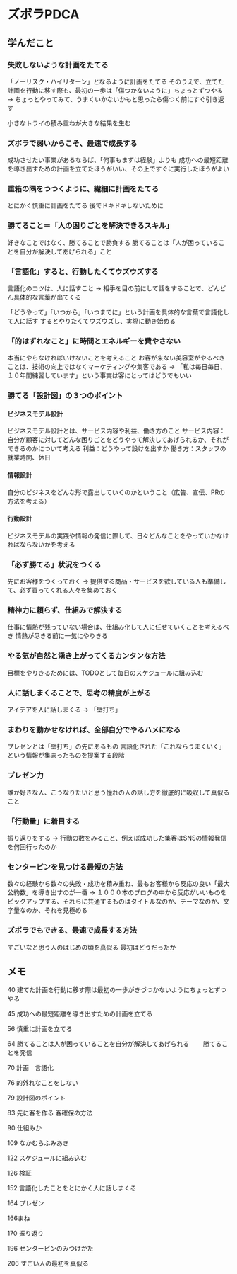 # ズボラPDCA
## 学んだこと
### 失敗しないような計画をたてる
「ノーリスク・ハイリターン」となるように計画をたてる
そのうえで、立てた計画を行動に移す際も、最初の一歩は「傷つかないように」ちょっとずつやる
→ ちょっとやってみて、うまくいかないかもと思ったら傷つく前にすぐ引き返す

小さなトライの積み重ねが大きな結果を生む

### ズボラで弱いからこそ、最速で成長する
成功させたい事業があるならば、「何事もまずは経験」よりも
成功への最短距離を導き出すための計画を立てたほうがいい、その上ですぐに実行したほうがよい

### 重箱の隅をつつくように、繊細に計画をたてる
とにかく慎重に計画をたてる
後でドキドキしないために

### 勝てること＝「人の困りごとを解決できるスキル」
好きなことではなく、勝てることで勝負する
勝てることは「人が困っていることを自分が解決してあげられる」こと

### 「言語化」すると、行動したくてウズウズする
言語化のコツは、人に話すこと
→ 相手を目の前にして話をすることで、どんどん具体的な言葉が出てくる

「どうやって」「いつから」「いつまでに」という計画を具体的な言葉で言語化して人に話す
するとやりたくてウズウズし、実際に動き始める

### 「的はずれなこと」に時間とエネルギーを費やさない
本当にやらなければいけないことを考えること
お客が来ない美容室がやるべきことは、技術の向上ではなくマーケティングや集客である
→ 「私は毎日毎日、１０年間練習しています」という事実は客にとってはどうでもいい

### 勝てる「設計図」の３つのポイント
#### ビジネスモデル設計
ビジネスモデル設計とは、サービス内容や利益、働き方のこと
サービス内容：自分が顧客に対してどんな困りごとをどうやって解決してあげられるか、それができるのかについて考える
利益：どうやって設けを出すか
働き方：スタッフの就業時間、休日

#### 情報設計
自分のビジネスをどんな形で露出していくのかということ（広告、宣伝、PRの方法を考える）

#### 行動設計
ビジネスモデルの実践や情報の発信に際して、日々どんなことをやっていかなければならないかを考える

### 「必ず勝てる」状況をつくる
先にお客様をつくっておく
→ 提供する商品・サービスを欲している人も準備して、必ず買ってくれる人々を集めておく

### 精神力に頼らず、仕組みで解決する
仕事に情熱が残っていない場合は、仕組み化して人に任せていくことを考えるべき
情熱が尽きる前に一気にやりきる

### やる気が自然と湧き上がってくるカンタンな方法
目標をやりきるためには、TODOとして毎日のスケジュールに組み込む

### 人に話しまくることで、思考の精度が上がる
アイデアを人に話しまくる
→ 「壁打ち」

### まわりを動かせなければ、全部自分でやるハメになる
プレゼンとは「壁打ち」の先にあるもの
言語化された「これならうまくいく」という情報が集まったものを提案する段階

### プレゼン力
誰か好きな人、こうなりたいと思う憧れの人の話し方を徹底的に吸収して真似ること

### 「行動量」に着目する
振り返りをする
→ 行動の数をみること、例えば成功した集客はSNSの情報発信を何回行ったのか

### センターピンを見つける最短の方法
数々の経験から数々の失敗・成功を積み重ね、最もお客様から反応の良い「最大公約数」を導き出すのが一番
→ １０００本のブログの中から反応がいいものをピックアップする、それらに共通するものはタイトルなのか、テーマなのか、文字量なのか、それを見極める

### ズボラでもできる、最速で成長する方法
すごいなと思う人のはじめの頃を真似る
最初はどうだったか

## メモ

40 建てた計画を行動に移す際は最初の一歩がきづつかないようにちょっとずつやる

45 成功への最短距離を導き出すための計画を立てる

56 慎重に計画を立てる

64 勝てることは人が困っていることを自分が解決してあげられる
　　勝てることを発信

70 計画　言語化

76 的外れなことをしない

79 設計図のポイント

83 先に客を作る
客確保の方法

90 仕組みか

109 なかむらふみあき

122 スケジュールに組み込む

126 検証

152 言語化したことをとにかく人に話しまくる

164 プレゼン

166まね

170 振り返り

196 センターピンのみつけかた

206 すごい人の最初を真似る
